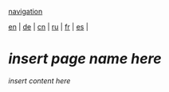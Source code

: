 [navigation](https://github.com/syncloud/docs/blob/master/*/index.md)

[en](https://github.com/syncloud/platform/wiki/Installer) | 
[de](https://github.com/syncloud/docs/blob/master/de/content/Installer.md) | 
[cn](https://github.com/syncloud/docs/blob/master/cn/content/Installer.md) | 
[ru](https://github.com/syncloud/docs/blob/master/ru/content/Installer.md) | 
[fr](https://github.com/syncloud/docs/blob/master/fr/content/Installer.md) | 
[es](https://github.com/syncloud/docs/blob/master/es/content/Installer.md) | 

# *insert page name here*

*insert content here*
